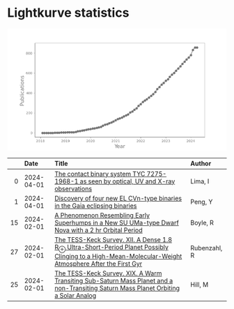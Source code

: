 
<h1>Lightkurve statistics</h1>

![publications](out/lightkurve-publications.png)  

|    | Date       | Title                                                                                                                                                                                                                          | Author       |
|---:|:-----------|:-------------------------------------------------------------------------------------------------------------------------------------------------------------------------------------------------------------------------------|:-------------|
|  0 | 2024-04-01 | [The contact binary system TYC 7275-1968-1 as seen by optical, UV and X-ray observations](https://ui.adsabs.harvard.edu/abs/2024NewA..10702145L/abstract)                                                                      | Lima, I      |
|  1 | 2024-04-01 | [Discovery of four new EL CVn-type binaries in the Gaia eclipsing binaries](https://ui.adsabs.harvard.edu/abs/2024NewA..10702153P/abstract)                                                                                    | Peng, Y      |
| 15 | 2024-02-01 | [A Phenomenon Resembling Early Superhumps in a New SU UMa-type Dwarf Nova with a 2 hr Orbital Period](https://ui.adsabs.harvard.edu/abs/2024AJ....167...71B/abstract)                                                          | Boyle, R     |
| 27 | 2024-02-01 | [The TESS-Keck Survey. XII. A Dense 1.8 R$_\oplus$ Ultra-Short-Period Planet Possibly Clinging to a High-Mean-Molecular-Weight Atmosphere After the First Gyr](https://ui.adsabs.harvard.edu/abs/2024arXiv240207451R/abstract) | Rubenzahl, R |
| 25 | 2024-02-01 | [The TESS-Keck Survey. XIX. A Warm Transiting Sub-Saturn Mass Planet and a non-Transiting Saturn Mass Planet Orbiting a Solar Analog](https://ui.adsabs.harvard.edu/abs/2024arXiv240203498H/abstract)                          | Hill, M      |
    